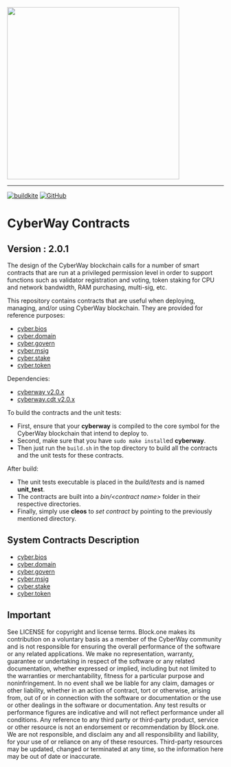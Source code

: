 <img width="400" src="./docs/logo.jpg" />  

*****  
[![buildkite](https://badge.buildkite.com/cbc4061f218d570917e365bfff8a251c03996f43f35f4deb66.svg?branch=master)](https://buildkite.com/cyberway.contracts)
[![GitHub](https://img.shields.io/github/license/cyberway/cyberway.contracts.svg)](https://github.com/cyberway/cyberway.contracts/blob/master/LICENSE)  


# CyberWay Contracts

## Version : 2.0.1

The design of the CyberWay blockchain calls for a number of smart contracts that are run at a privileged permission level in order to support functions such as validator registration and voting, token staking for CPU and network bandwidth, RAM purchasing, multi-sig, etc.  

This repository contains contracts that are useful when deploying, managing, and/or using CyberWay blockchain. They are provided for reference purposes:

  * [cyber.bios](https://github.com/cyberway/cyberway.contracts/tree/master/cyber.bios)
  * [cyber.domain](https://github.com/cyberway/cyberway.contracts/tree/master/cyber.domain)
  * [cyber.govern](https://github.com/cyberway/cyberway.contracts/tree/master/cyber.govern)
  * [cyber.msig](https://github.com/cyberway/cyberway.contracts/blob/master/cyber.msig)
  * [cyber.stake](https://github.com/cyberway/cyberway.contracts/tree/master/cyber.stake)
  * [cyber.token](https://github.com/cyberway/cyberway.contracts/tree/master/cyber.token)

Dependencies:
* [cyberway v2.0.x](https://github.com/cyberway/cyberway/releases)
* [cyberway.cdt v2.0.x](https://github.com/cyberway/cyberway.cdt/tags)

To build the contracts and the unit tests:
* First, ensure that your __cyberway__ is compiled to the core symbol for the CyberWay blockchain that intend to deploy to.
* Second, make sure that you have ```sudo make install```ed __cyberway__.
* Then just run the ```build.sh``` in the top directory to build all the contracts and the unit tests for these contracts.

After build:
* The unit tests executable is placed in the _build/tests_ and is named __unit_test__.
* The contracts are built into a _bin/\<contract name\>_ folder in their respective directories.
* Finally, simply use __cleos__ to _set contract_ by pointing to the previously mentioned directory.

## System Contracts Description
* [cyber.bios](https://cyberway.gitbook.io/en/devportal/system_contracts/cyber.bios_contract)
* [cyber.domain](https://cyberway.gitbook.io/en/devportal/system_contracts/cyber.domain_contract)
* [cyber.govern](https://cyberway.gitbook.io/en/devportal/system_contracts/cyber.govern_contract)
* [cyber.msig](https://cyberway.gitbook.io/en/devportal/system_contracts/cyber.msig_contract)
* [cyber.stake](https://cyberway.gitbook.io/en/devportal/system_contracts/cyber.stake_contract)
* [cyber.token](https://cyberway.gitbook.io/en/devportal/system_contracts/cyber.token_contract)

## Important

See LICENSE for copyright and license terms. Block.one makes its contribution on a voluntary basis as a member of the CyberWay community and is not responsible for ensuring the overall performance of the software or any related applications. We make no representation, warranty, guarantee or undertaking in respect of the software or any related documentation, whether expressed or implied, including but not limited to the warranties or merchantability, fitness for a particular purpose and noninfringement. In no event shall we be liable for any claim, damages or other liability, whether in an action of contract, tort or otherwise, arising from, out of or in connection with the software or documentation or the use or other dealings in the software or documentation.  Any test results or performance figures are indicative and will not reflect performance under all conditions.  Any reference to any third party or third-party product, service or other resource is not an endorsement or recommendation by Block.one.  We are not responsible, and disclaim any and all responsibility and liability, for your use of or reliance on any of these resources. Third-party resources may be updated, changed or terminated at any time, so the information here may be out of date or inaccurate.

